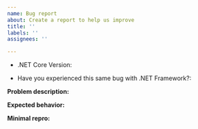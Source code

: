 ```yaml
---
name: Bug report
about: Create a report to help us improve
title: ''
labels: ''
assignees: ''

---
```


<!-- Read https://github.com/dotnet/winforms/blob/master/Documentation/issue-guide.md -->

* .NET Core Version: 
<!-- e.g. 3.0 Preview1, or daily build number, use `dotnet --info` -->

* Have you experienced this same bug with .NET Framework?: 
<!-- Yes / No -->

**Problem description:**

<!--
    Describe the current behaviour, what is wrong or not working as expected.
    Provide as much information as possible, including callstack for crashes/exceptions, screenshots or animations.
  -->


**Expected behavior:**


**Minimal repro:**
